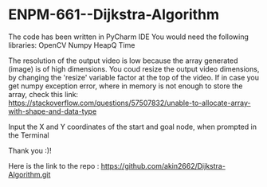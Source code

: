 # ENPM-661--Dijkstra-Algorithm
The code has been written in PyCharm IDE
You would need the following libraries:
OpenCV
Numpy
HeapQ
Time

The resolution of the output video is low because the array generated (image) is of high dimensions. You coud resize the output video dimensions, by changing the 'resize' variable factor at the top of the video. If in case you get numpy exception error, where in memory is not enough to store the array, check this link:
https://stackoverflow.com/questions/57507832/unable-to-allocate-array-with-shape-and-data-type

Input the X and Y coordinates of the start and goal node, when prompted in the Terminal

Thank you :)!

Here is the link to the repo : https://github.com/akin2662/Dijkstra-Algorithm.git
